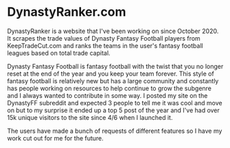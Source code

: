 # DynastyRanker.com

DynastyRanker is a website that I've been working on since October 2020. It scrapes the trade values of Dynasty Fantasy Football players
from KeepTradeCut.com and ranks the teams in the user's fantasy football leagues based on total trade capital.

Dynasty Fantasy Football is fantasy football with the twist that you no longer reset at the end of the year and you keep your team forever. This
style of fantasy football is relatively new but has a large community and constantly has people working on resources to help continue to grow the subgenre and I always
wanted to contribute in some way. I posted my site on the DynastyFF subreddit and expected 3 people to tell me it was cool and move on but to my surprise it ended up a top 5
post of the year and I've had over 15k unique visitors to the site since 4/6 when I launched it.

The users have made a bunch of requests of different features so I have my work cut out for me for the future.
